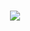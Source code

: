 <h1 align="center">
  <a href="https://git.io/typing-svg">
    <img src="https://readme-typing-svg.herokuapp.com/?lines=Hello,+There!+👋;This+is+lmleex+dev....;Nice+to+meet+you!&center=true&size=30">
  </a>
</h1>
